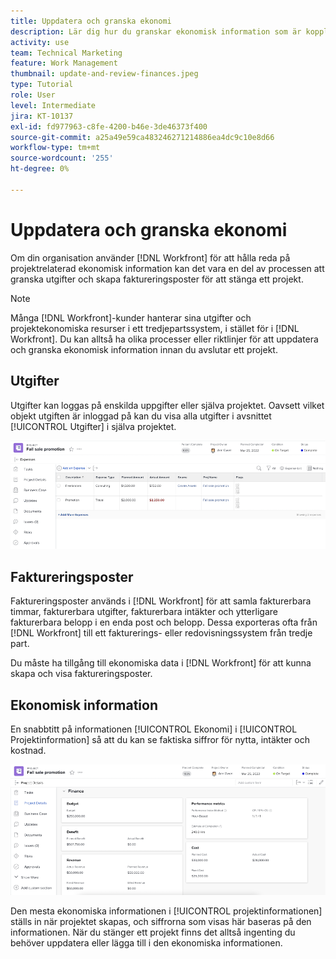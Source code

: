```yaml
---
title: Uppdatera och granska ekonomi
description: Lär dig hur du granskar ekonomisk information som är kopplad till ett projekt i  [!DNL  Workfront].
activity: use
team: Technical Marketing
feature: Work Management
thumbnail: update-and-review-finances.jpeg
type: Tutorial
role: User
level: Intermediate
jira: KT-10137
exl-id: fd977963-c8fe-4200-b46e-3de46373f400
source-git-commit: a25a49e59ca483246271214886ea4dc9c10e8d66
workflow-type: tm+mt
source-wordcount: '255'
ht-degree: 0%

---
```


# Uppdatera och granska ekonomi

Om din organisation använder [!DNL Workfront] för att hålla reda på projektrelaterad ekonomisk information kan det vara en del av processen att granska utgifter och skapa faktureringsposter för att stänga ett projekt.

>[!NOTE]
>
>Många [!DNL Workfront]-kunder hanterar sina utgifter och projektekonomiska resurser i ett tredjepartssystem, i stället för i [!DNL Workfront]. Du kan alltså ha olika processer eller riktlinjer för att uppdatera och granska ekonomisk information innan du avslutar ett projekt.


## Utgifter

Utgifter kan loggas på enskilda uppgifter eller själva projektet. Oavsett vilket objekt utgiften är inloggad på kan du visa alla utgifter i avsnittet [!UICONTROL Utgifter] i själva projektet.

![[!UICONTROL Utgifter] i ett projekt](assets/expense-section.png)

## Faktureringsposter

Faktureringsposter används i [!DNL Workfront] för att samla fakturerbara timmar, fakturerbara utgifter, fakturerbara intäkter och ytterligare fakturerbara belopp i en enda post och belopp. Dessa exporteras ofta från [!DNL Workfront] till ett fakturerings- eller redovisningssystem från tredje part.

Du måste ha tillgång till ekonomiska data i [!DNL Workfront] för att kunna skapa och visa faktureringsposter.

## Ekonomisk information

En snabbtitt på informationen [!UICONTROL Ekonomi] i [!UICONTROL Projektinformation] så att du kan se faktiska siffror för nytta, intäkter och kostnad.

![Ekonomiavsnittet i fönstret [!UICONTROL Projektinformation] i ett projekt](assets/finance-section-project-details.png)

Den mesta ekonomiska informationen i [!UICONTROL projektinformationen] ställs in när projektet skapas, och siffrorna som visas här baseras på den informationen. När du stänger ett projekt finns det alltså ingenting du behöver uppdatera eller lägga till i den ekonomiska informationen.

<!---
learn more urls
Create billing records
Manage project expenses
Project finances
--->
